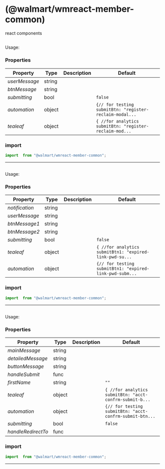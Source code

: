#  (@walmart/wmreact-member-common)

react components


## 

Usage:
<RegisterReclaimModal
  userMessage="Looks like you're already signed in."
  btnMessage="Continue shopping"
/>

### Properties

| Property | Type | Description | Default |
| -------- | ---- | ----------- | ------- |
| *userMessage* | string |  | 
| *btnMessage* | string |  | 
| *submitting* | bool |  | `false`
| *automation* | object |  | `{// for testing submitBtn: "register-reclaim-modal...`
| *tealeaf* | object |  | `{ //for analytics submitBtn: "register-reclaim-mod...`

### import

```jsx
import  from "@walmart/wmreact-member-common";
```

<hr/>

## 

Usage:
<ExpiredLink
  notification="Your request has expired."
  userMessage="Still need to change your password?"
  btnMessage1="Change password"
  btnMessage2="Continue shopping"
  />

### Properties

| Property | Type | Description | Default |
| -------- | ---- | ----------- | ------- |
| *notification* | string |  | 
| *userMessage* | string |  | 
| *btnMessage1* | string |  | 
| *btnMessage2* | string |  | 
| *submitting* | bool |  | `false`
| *tealeaf* | object |  | `{ //for analytics submitBtn1: "expired-link-pwd-su...`
| *automation* | object |  | `{// for testing submitBtn1: "expired-link-pwd-subm...`

### import

```jsx
import  from "@walmart/wmreact-member-common";
```

<hr/>

## 

Usage:
  <AccountConfirmation
    mainMessage="You're all set!"
    detailedMessage='Your account has been updated'
    buttonMessage="Let's go shopping"
  />

### Properties

| Property | Type | Description | Default |
| -------- | ---- | ----------- | ------- |
| *mainMessage* | string |  | 
| *detailedMessage* | string |  | 
| *buttonMessage* | string |  | 
| *handleSubmit* | func |  | 
| *firstName* | string |  | `""`
| *tealeaf* | object |  | `{ //for analytics submitBtn: "acct-confrm-submit-b...`
| *automation* | object |  | `{// for testing submitBtn: "acct-confrm-submit-btn...`
| *submitting* | bool |  | `false`
| *handleRedirectTo* | func |  | 

### import

```jsx
import  from "@walmart/wmreact-member-common";
```

<hr/>
